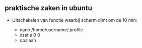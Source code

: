 ## praktische zaken in ubuntu

* Uitschakelen van functie waarbij scherm dimt om de 10 min:

	- nano /home/username/.profile
	- xset s 0 0 
	- opslaan